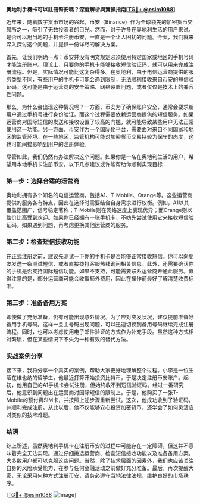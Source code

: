 **奥地利手機卡可以註冊幣安嗎？深度解析與實操指南[[TG💪+ @esim1088](https://t.me/s/esim1088)]**

近年来，随着数字货币市场的兴起，币安（Binance）作为全球领先的加密货币交易所之一，吸引了无数投资者的目光。然而，对于许多在奥地利生活的用户来说，是否可以用当地的手机卡注册币安，一直是一个让人困扰的问题。今天，我们就来深入探讨这个问题，并提供一份详尽的解决方案。

首先，让我们明确一点：币安并没有明文规定必须使用特定国家或地区的手机号码才能注册账户。理论上，只要你的手机卡能够接收短信验证码，就可以用来完成注册流程。但是，实际情况可能比这复杂得多。在奥地利，由于电信运营商提供的服务类型不同，有些用户的手机卡可能会遇到限制，无法顺利接收来自币安的短信验证码。这可能是由于运营商的安全策略、网络设置问题，或者仅仅是技术上的兼容性问题。

那么，为什么会出现这种情况呢？一方面，币安为了确保账户安全，通常会要求新用户通过手机号进行身份验证。而这个过程需要依赖运营商提供的短信服务。如果运营商对国际短信的发送和接收设置了较高的门槛，就可能导致某些用户无法正常使用这一功能。另一方面，币安作为一个国际化平台，需要面对来自不同国家和地区的监管环境。在一些地区，监管机构可能对加密货币交易持较为保守的态度，这也可能间接影响到用户的注册体验。

尽管如此，我们仍然有办法解决这个问题。如果你是一名在奥地利生活的用户，希望用本地手机卡注册币安，以下几点建议或许能帮助你顺利实现目标：

### 第一步：选择合适的运营商

奥地利拥有多个知名的电信运营商，包括A1、T-Mobile、Orange等。这些运营商提供的服务各有特点，因此在选择时需要结合自身需求进行权衡。例如，A1以其覆盖范围广、信号稳定著称；T-Mobile则在网络速度上表现优异；而Orange则以性价比高受到欢迎。如果你已经拥有一张手机卡，不妨先尝试使用它来接收短信验证码。如果遇到问题，再考虑更换其他运营商的服务。

### 第二步：检查短信接收功能

在正式注册之前，建议先测试一下你的手机卡是否能够正常接收短信。你可以向朋友发送一条测试短信，或者直接拨打客服热线询问相关信息。此外，还需要确认你的手机是否支持国际短信功能。如果不支持，可能需要联系运营商开通此服务。值得注意的是，部分运营商可能会收取额外费用，因此在操作前最好了解清楚收费标准。

### 第三步：准备备用方案

即使做了充分准备，仍有可能出现意外情况。为了应对突发状况，建议提前准备好备用手机号码。这样一旦主号码出现问题，可以迅速切换到备用号码继续完成注册流程。同时，也可以考虑使用电子邮件验证的方式作为补充手段。虽然这种方式相对繁琐，但在某些情况下不失为一种有效的替代方法。

### 实战案例分享

接下来，我将分享一个真实的案例，帮助大家更好地理解整个过程。小李是一位生活在维也纳的留学生，他最近打算开始投资比特币，于是决定注册币安账户。起初，他用自己的A1手机卡尝试注册，但始终收不到短信验证码。经过一番研究后，他意识到问题出在运营商对国际短信的限制上。于是，他购买了一张T-Mobile的预付费SIM卡，并按照上述步骤重新尝试。这次，他成功收到了验证码，并顺利完成注册。从此以后，他不仅能够安心投资加密货币，还学会了如何灵活应对类似的技术难题。

### 结语

综上所述，虽然奥地利手机卡在注册币安的过程中可能存在一定障碍，但这并不意味着完全无法实现。通过仔细挑选运营商、检查短信接收功能以及准备备用方案，大多数用户都可以克服这些问题。当然，除了技术层面的因素外，我们也应该关注自身的风险承受能力，在参与任何金融活动之前做好充分准备。最后，再次提醒大家，无论采用何种方式注册币安，请务必遵守当地法律法规，维护良好的市场秩序。

[[TG💪+ @esim1088](https://t.me/s/esim1088) ![Image](https://i.postimg.cc/4NQfJmqS/Snipaste-2025-05-13-00-14-12.png)]